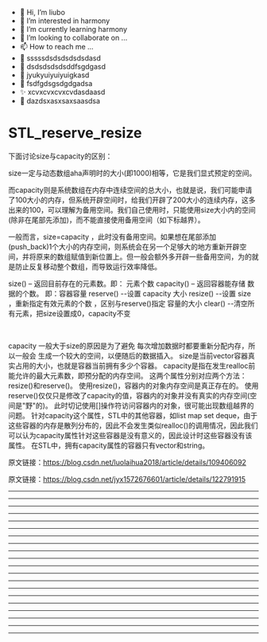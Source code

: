 * 👋 Hi, I’m liubo
* 👀 I’m interested in harmony
* 🌱 I’m currently learning harmony
* 💞️ I’m looking to collaborate on ...
* 📫 How to reach me ...
* 📇 sssssdsdsdsdsdsdasd
* 🎃 dsdsdsdsdsddfsgdgasd
* 🍺 jyukyuiyuiyuigkasd
* 🍥 fsdfgdsgsdgdgadsa
* ✨ xcvxcvxcvxcvdasdaasd
* 🍰 dazdsxasxsaxsaasdsa

# STL_reserve_resize





下面讨论size与capacity的区别：

size一定与动态数组aha声明时的大小(即1000)相等，它是我们显式预定的空间。



而capacity则是系统数组在内存中连续空间的总大小，也就是说，我们可能申请了100大小的内存，但系统开辟空间时，给我们开辟了200大小的连续内存，这多出来的100，可以理解为备用空间。我们自己使用时，只能使用size大小内的空间(除非在尾部先添加)，而不能直接使用备用空间（如下标越界）。



一般而言，size=capacity ，此时没有备用空间。如果想在尾部添加(push_back)1个大小的内存空间，则系统会在另一个足够大的地方重新开辟空间，并将原来的数组赋值到新位置上。但一般会额外多开辟一些备用空间，为的就是防止反复移动整个数组，而导致运行效率降低。











size() – 返回目前存在的元素数。即： 元素个数
capacity() – 返回容器能存储 数据的个数。 即：容器容量
reserve() --设置 capacity 大小
resize() --设置 size ，重新指定有效元素的个数 ，区别与reserve()指定 容量的大小
clear() --清空所有元素，把size设置成0，capacity不变


​       



capacity 一般大于size的原因是为了避免 每次增加数据时都要重新分配内存，所以一般会 生成一个较大的空间，以便随后的数据插入。
size是当前vector容器真实占用的大小，也就是容器当前拥有多少个容器。
capacity是指在发生realloc前能允许的最大元素数，即预分配的内存空间。
这两个属性分别对应两个方法：resize()和reserve()。
使用resize()，容器内的对象内存空间是真正存在的。
使用reserve()仅仅只是修改了capacity的值，容器内的对象并没有真实的内存空间(空间是"野"的)。
此时切记使用[]操作符访问容器内的对象，很可能出现数组越界的问题。
针对capacity这个属性，STL中的其他容器，如list map set deque，由于这些容器的内存是散列分布的，因此不会发生类似realloc()的调用情况，因此我们可以认为capacity属性针对这些容器是没有意义的，因此设计时这些容器没有该属性。
在STL中，拥有capacity属性的容器只有vector和string。

































原文链接：https://blog.csdn.net/luolaihua2018/article/details/109406092











原文链接：https://blog.csdn.net/jyx1572676601/article/details/122791915



























---
---
---
---
---
---
---
---
---
---
---
---
---
---
---
---
---
---
---
---

